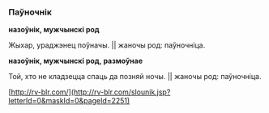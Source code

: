 ### Паўночнік
**назоўнік, мужчынскі род**

Жыхар, ураджэнец поўначы. || жаночы род: паўночніца.

**назоўнік, мужчынскі род, размоўнае**

Той, хто не кладзецца спаць да позняй ночы. || жаночы род: паўночніца.

<a rel="author">[http://rv-blr.com/](http://rv-blr.com/slounik.jsp?letterId=0&maskId=0&pageId=2251)</a>
